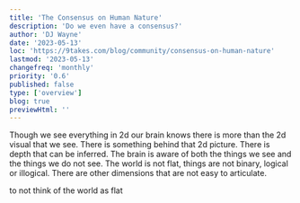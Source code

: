```yaml
---
title: 'The Consensus on Human Nature'
description: 'Do we even have a consensus?'
author: 'DJ Wayne'
date: '2023-05-13'
loc: 'https://9takes.com/blog/community/consensus-on-human-nature'
lastmod: '2023-05-13'
changefreq: 'monthly'
priority: '0.6'
published: false
type: ['overview']
blog: true
previewHtml: ''
---
```


<p class="firstLetter">Though we see everything in 2d our brain knows there is more than the 2d visual that we see. There is something behind that 2d picture. There is depth that can be inferred. The brain is aware of both the things we see and the things we do not see. The world is not flat, things are not binary, logical or illogical. There are other dimensions that are not easy to articulate.</p>
to not think of the world as flat
